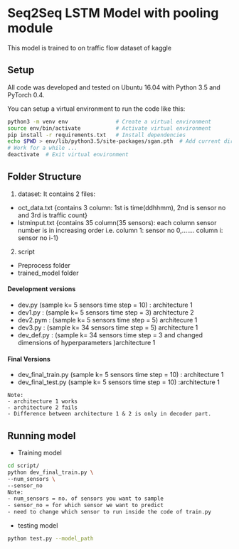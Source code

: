 # Seq2Seq LSTM Model with pooling module
This model is trained to on traffic flow dataset of kaggle 

## Setup
All code was developed and tested on Ubuntu 16.04 with Python 3.5 and PyTorch 0.4.

You can setup a virtual environment to run the code like this:

```bash
python3 -m venv env               # Create a virtual environment
source env/bin/activate           # Activate virtual environment
pip install -r requirements.txt   # Install dependencies
echo $PWD > env/lib/python3.5/site-packages/sgan.pth  # Add current directory to python path
# Work for a while ...
deactivate  # Exit virtual environment
```


## Folder Structure
1. dataset:
It contains 2 files: 
- oct_data.txt {contains 3 column: 1st is time(ddhhmm), 2nd is sensor no and 3rd is traffic count}
- lstminput.txt {contains 35 column(35 sensors): each column sensor number is in increasing order i.e. column 1: sensor no 0,....... column i: sensor no i-1} 

2. script
- Preprocess folder
- trained_model folder
#### Development versions
- dev.py (sample k= 5 sensors time step = 10) : architecture 1
- dev1.py : (sample k= 5 sensors time step = 3) architecture 2
- dev2.pym : (sample k= 5 sensors time step = 5) architecure 1
- dev3.py : (sample k= 34 sensors time step = 5) architecture 1
- dev_def.py : (sample k= 34 sensors time step = 3 and changed dimensions of hyperparameters )architecture 1
#### Final Versions
- dev_final_train.py (sample k= 5 sensors time step = 10) : architecture 1
- dev_final_test.py (sample k= 5 sensors time step = 10) :architecture 1
```
Note:
- architecture 1 works
- architecture 2 fails
- Difference between architecture 1 & 2 is only in decoder part.
```
## Running model 
* Training model
```bash
cd script/
python dev_final_train.py \
--num_sensors \
--sensor_no
Note:
- num_sensors = no. of sensors you want to sample
- sensor_no = for which sensor we want to predict 
- need to change which sensor to run inside the code of train.py
```

* testing model
```bash
python test.py --model_path
```

